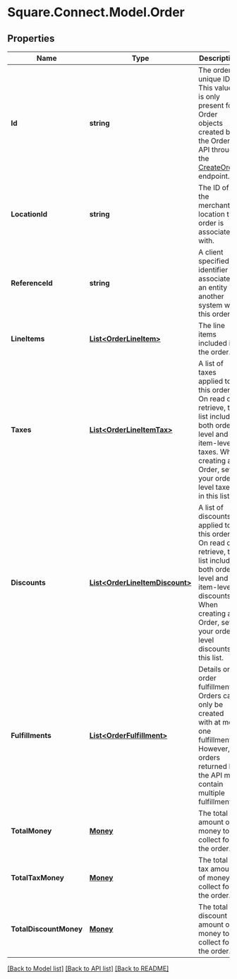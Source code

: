 # Square.Connect.Model.Order
## Properties

Name | Type | Description | Notes
------------ | ------------- | ------------- | -------------
**Id** | **string** | The order&#39;s unique ID.  This value is only present for Order objects created by the Orders API through the [CreateOrder](#endpoint-createorder) endpoint. | [optional] 
**LocationId** | **string** | The ID of the merchant location this order is associated with. | 
**ReferenceId** | **string** | A client specified identifier to associate an entity in another system with this order. | [optional] 
**LineItems** | [**List&lt;OrderLineItem&gt;**](OrderLineItem.md) | The line items included in the order. | [optional] 
**Taxes** | [**List&lt;OrderLineItemTax&gt;**](OrderLineItemTax.md) | A list of taxes applied to this order. On read or retrieve, this list includes both order-level and item-level taxes. When creating an Order, set your order-level taxes in this list. | [optional] 
**Discounts** | [**List&lt;OrderLineItemDiscount&gt;**](OrderLineItemDiscount.md) | A list of discounts applied to this order. On read or retrieve, this list includes both order-level and item-level discounts. When creating an Order, set your order-level discounts in this list. | [optional] 
**Fulfillments** | [**List&lt;OrderFulfillment&gt;**](OrderFulfillment.md) | Details on order fulfillment.  Orders can only be created with at most one fulfillment. However, orders returned by the API may contain multiple fulfillments. | [optional] 
**TotalMoney** | [**Money**](Money.md) | The total amount of money to collect for the order. | [optional] 
**TotalTaxMoney** | [**Money**](Money.md) | The total tax amount of money to collect for the order. | [optional] 
**TotalDiscountMoney** | [**Money**](Money.md) | The total discount amount of money to collect for the order. | [optional] 



[[Back to Model list]](../README.md#documentation-for-models) [[Back to API list]](../README.md#documentation-for-api-endpoints) [[Back to README]](../README.md)

